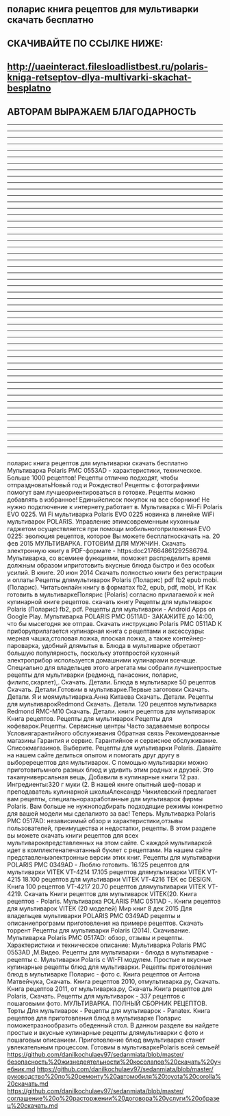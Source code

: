поларис книга рецептов для мультиварки скачать бесплатно
--------------------------------------------------
СКАЧИВАЙТЕ ПО ССЫЛКЕ НИЖЕ:
--------------------------------------------------
http://uaeinteract.filesloadlistbest.ru/polaris-kniga-retseptov-dlya-multivarki-skachat-besplatno
--------------------------------------------------
АВТОРАМ ВЫРАЖАЕМ БЛАГОДАРНОСТЬ
--------------------------------------------------
--------------------------------------------------
--------------------------------------------------
--------------------------------------------------
--------------------------------------------------
--------------------------------------------------
--------------------------------------------------
--------------------------------------------------
--------------------------------------------------
--------------------------------------------------
--------------------------------------------------
--------------------------------------------------
--------------------------------------------------
--------------------------------------------------
--------------------------------------------------
--------------------------------------------------
--------------------------------------------------
--------------------------------------------------
--------------------------------------------------
--------------------------------------------------
--------------------------------------------------
--------------------------------------------------
--------------------------------------------------
--------------------------------------------------
--------------------------------------------------
--------------------------------------------------
--------------------------------------------------
--------------------------------------------------
--------------------------------------------------
--------------------------------------------------
--------------------------------------------------
--------------------------------------------------
--------------------------------------------------
--------------------------------------------------
--------------------------------------------------
--------------------------------------------------
--------------------------------------------------
--------------------------------------------------
--------------------------------------------------
--------------------------------------------------
--------------------------------------------------
--------------------------------------------------
--------------------------------------------------
--------------------------------------------------
--------------------------------------------------
--------------------------------------------------
--------------------------------------------------
--------------------------------------------------
--------------------------------------------------
--------------------------------------------------
--------------------------------------------------
--------------------------------------------------
--------------------------------------------------
поларис книга рецептов для мультиварки скачать бесплатно Мультиварка Polaris PMC 0553AD - характеристики, техническое. Больше 1000 рецептов! Рецепты отлично подходят, чтобы отпраздноватьНовый год и Рождество! Рецепты с фотографиями помогут вам лучшеориентироваться в готовке. Рецепты можно добавлять в избранное! Единыйсписок покупок на все сборники! Не нужно подключение к интернету,работает в. Мультиварка с Wi-Fi Polaris EVO 0225. Wi Fi мультиварка Polaris EVO 0225 новинка в линейке WiFi мультиварок POLARIS. Управление этимсовременным кухонным гаджетом осуществляется при помощи мобильногоприложения EVO 0225: эволюция рецептов, которое Вы можете бесплатноскачать на. 20 фев 2015  МУЛЬТИВАРКА. ГОТОВИМ ДЛЯ МУЖЧИН. Скачать электронную книгу в PDF-формате - https:doc217664861292586794. Мультиварка, со всемиее функциями, поможет распределить время должным образом иприготовить вкусные блюда быстро и без особых усилий. В книге. 20 июн 2014  Скачать полностью книги без регистрации и оплаты Рецепты длямультиварок Polaris (Поларис) pdf fb2 epub mobi.  (Поларис). Читатьонлайн книгу в форматах fb2, epub, pdf, mobi, lrf  Как готовить в мультиваркеПолярис (Polaris) согласно прилагаемой к ней кулинарной книге рецептов. скачать книгу Рецепты для мультиварок Polaris (Поларис) fb2, pdf. Рецепты для мультиварки - Android Apps on Google Play. Мультиварка POLARIS PMC 0511AD- ЗАКАЖИТЕ до 14:00, что бы мысегодня же отправ.  Скачать инструкцию Polaris PMC 0511AD  К приборуприлагается кулинарная книга с рецептами и аксессуары: мерная чашка,столовая ложка, плоская ложка, а также контейнер-пароварка, удобный длямытья в. Блюда в мультиварке обретают большую популярность, поскольку этотпростой кухонный электроприбор используется домашними кулинарами всечаще. Специально для владельцев этого агрегата мы собрали лучшиепростые рецепты для мультиварки (редмонд, панасоник, поларис, филипс,скарлет),. Скачать. Детали. Блюда в мультиварке 50 рецептов  Скачать. Детали.Готовим в мультиварке.Первые заготовки  Скачать. Детали. Я и моямультиварка.Анна Китаева  Скачать. Детали. Рецепты для мультиварокRedmond  Скачать. Детали. 120 рецептов мультиварка Redmond RMC-M10 Скачать. Детали. книги рецептов для мультиварок
Книга рецептов. Рецепты для мультиварок  Рецепты для кофеварок.Рецепты. Сервисные центры  Часто задаваемые вопросы  Условиягарантийного обслуживания  Обратная связь  Рекомендованные магазины Гарантия и сервис. Гарантийное и сервисное обслуживание. Списокмагазинов. Выберите. Рецепты для мультиварки Polaris. Давайте на нашем сайте делиться опытом и помогать друг другу в выборерецептов для мультиварок. С помощью мультиварки можно приготовитьмного разных блюд и удивить этим родных и друзей. Это такаяуниверсальная вещь,  Добавили в кулинарные книги 12 раз. Ингредиенты:320 г муки (2. В нашей книге опытный шеф-повар и преподаватель кулинарной школыАлександр Чикилевский предлагает вам рецепты, специальноразработанные для мультиварок фирмы Polaris. Вам больше не нужноподбирать подходящие режимы конкретно для вашей модели  мы сделалиэто за вас! Теперь. Мультиварка Polaris PMC 0517AD: независимый обзор и характеристики,отзывы пользователей, преимущества и недостатки, рецепты. В этом разделе вы можете скачать книги рецептов для всех мультиварокпредставленных на этом сайте. С каждой мультиваркой идет в комплектенапечатанный буклет с рецептами. На нашем сайте представленыэлектронные версии этих книг. Рецепты для мультиварки POLARIS PMC 0349AD - Люблю готовить. 16.125 рецептов для мультиварки VITEK VT-4214 17.105 рецептов длямультиварки VITEK VT-4215 18.100 рецептов для мультиварки VITEK VT-4216 TEK ec DESIGN. Книга 100 рецептов VT-4217 20.70 рецептов длямультиварки VITEK VT-4219. Скачать Книги рецептов для мультиварок VITEK(20. Книга рецептов - Polaris. Мультиварка POLARIS PMC 0511AD -. Книги рецептов для мультиварок VITEK (20 моделей)  Мир книг
8 дек 2015  Для владельцев мультиварки POLARIS PMC 0349AD рецепты и описаниепрограмм приготовления на примере рецептов. Скачать торрент Рецепты для мультиварки Polaris (2014). Скачивание. Мультиварка Polaris PMC 0517AD: обзор, отзывы и рецепты. Характеристики и техническое описание: Мультиварка Polaris PMC 0553AD ,М.Видео. Рецепты для мультиварки - блюда в мультиварке - рецепты с. Мультиварки Polaris с WI-FI модулем. Простые и вкусные кулинарные рецепты блюд для мультиварки. Рецепты приготовления блюд в мультиварке Поларис - фото с. Книга рецептов от Антона Матвейчука, Скачать. Книга рецептов 2010, отмультиварка.ру, Скачать. Книга рецептов 2011, от мультиварка.ру, Скачать.Книга рецептов для Polaris, Скачать. Рецепты для мультиварок - 337 рецептов с пошаговыми фото. МУЛЬТИВАРКА. ПОЛНЫЙ СБОРНИК РЕЦЕПТОВ.  Торты
Для мультиварок - Рецепты для мультиварок - Panatex. Книга рецептов для приготовления блюд в мультиварке Поларис поможетразнообразить обеденный стол. В данном разделе вы найдете простые и вкусные кулинарные рецепты длямультиварки с фото и пошаговым описанием. Приготовление блюд вмультиварке станет увлекательным процессом. Готовим в мультиваркеPolaris всей семьей!
https://github.com/danilkochulaev97/sedanmiata/blob/master/безопасность%20жизнедеятельности%20косолапов%20скачать%20учебник.md
https://github.com/danilkochulaev97/sedanmiata/blob/master/руководство%20по%20ремонту%20автомобиля%20toyota%20corolla%20скачать.md
https://github.com/danilkochulaev97/sedanmiata/blob/master/соглашение%20о%20расторжении%20договора%20услуги%20образец%20скачать.md